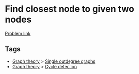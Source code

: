 # Find closest node to given two nodes

[Problem link](https://leetcode.com/problems/find-closest-node-to-given-two-nodes)

## Tags

* [Graph theory](/README.md#Graph_theory) > [Single outdegree graphs](/README.md#Graph_theory-Single_outdegree_graphs)
* [Graph theory](/README.md#Graph_theory) > [Cycle detection](/README.md#Graph_theory-Cycle_detection)

